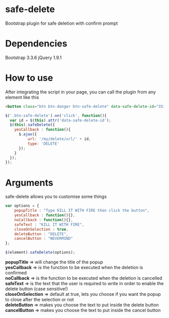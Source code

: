 # safe-delete
Bootstrap plugin for safe deletion with confirm prompt

# Dependencies
Bootstrap 3.3.6
jQuery 1.9.1

# How to use
After integrating the script in your page, you can call the plugin from any element like this

```html
<button class="btn btn-danger btn-safe-delete" data-safe-delete-id="3536">DELETE ME</button>
```

```javascript
$('.btn-safe-delete').on('click', function(){
  var id = $(this).attr('data-safe-delete-id');
  $(this).safeDelete({
    yesCallback : function(){
      $.ajax({
          url: '/my/delete/url/' + id,
          type: 'DELETE'
      });
    }
  });
});
```

# Arguments
safe-delete allows you to customise some things

```javascript
var options = {
    popupTitle : "Type KILL IT WITH FIRE then click the button",
    yesCallback : function(){},
    noCallback : function(){},
    safeText : "KILL IT WITH FIRE",
    closeOnSelection : true,
    deleteButton : "DELETE",
    cancelButton : "NEVERMIND"            
};

$(element).safeDelete(options);
```

**popupTitle** => will change the title of the popup <br />
**yesCallback** => is the function to be executed when the deletion is confirmed <br />
**noCallback** => is the function to be executed when the deletion is cancelled <br />
**safeText** => is the text that the user is required to write in order to enable the delete button (case sensitive!) <br />
**closeOnSelection** => default at true, lets you choose if you want the popup to close after the selection or not <br />
**deleteButton** => makes you choose the text to put inside the delete button <br />
**cancelButton** => makes you choose the text to put inside the cancel button <br />
